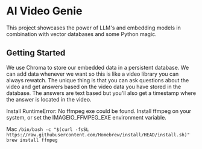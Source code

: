 # AI Video Genie
This project showcases the power of LLM's and embedding models in combination with vector databases and some Python magic.

## Getting Started
We use Chroma to store our embedded data in a persistent database. We can add data whenever we want so this is like a
video library you can always rewatch. The unique thing is that you can ask questions about the video and get answers 
based on the video data you have stored in the database. The answers are text based but you'll also get a timestamp
where the answer is located in the video.

Install 
RuntimeError: No ffmpeg exe could be found. Install ffmpeg on your system, or set the IMAGEIO_FFMPEG_EXE environment variable.


Mac `/bin/bash -c "$(curl -fsSL https://raw.githubusercontent.com/Homebrew/install/HEAD/install.sh)"`
`brew install ffmpeg`
